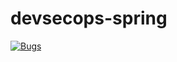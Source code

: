 # devsecops-spring
[![Bugs](https://sonarcloud.io/api/project_badges/measure?project=renanferraro_devsecops-spring&metric=bugs)](https://sonarcloud.io/dashboard?id=renanferraro_devsecops-spring)
